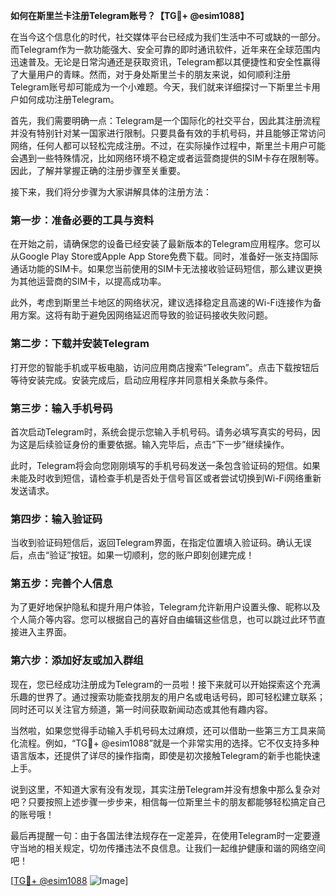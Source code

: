 **如何在斯里兰卡注册Telegram账号？【TG💪+ @esim1088】**

在当今这个信息化的时代，社交媒体平台已经成为我们生活中不可或缺的一部分。而Telegram作为一款功能强大、安全可靠的即时通讯软件，近年来在全球范围内迅速普及。无论是日常沟通还是获取资讯，Telegram都以其便捷性和安全性赢得了大量用户的青睐。然而，对于身处斯里兰卡的朋友来说，如何顺利注册Telegram账号却可能成为一个小难题。今天，我们就来详细探讨一下斯里兰卡用户如何成功注册Telegram。

首先，我们需要明确一点：Telegram是一个国际化的社交平台，因此其注册流程并没有特别针对某一国家进行限制。只要具备有效的手机号码，并且能够正常访问网络，任何人都可以轻松完成注册。不过，在实际操作过程中，斯里兰卡用户可能会遇到一些特殊情况，比如网络环境不稳定或者运营商提供的SIM卡存在限制等。因此，了解并掌握正确的注册步骤至关重要。

接下来，我们将分步骤为大家讲解具体的注册方法：

### **第一步：准备必要的工具与资料**
在开始之前，请确保您的设备已经安装了最新版本的Telegram应用程序。您可以从Google Play Store或Apple App Store免费下载。同时，准备好一张支持国际通话功能的SIM卡。如果您当前使用的SIM卡无法接收验证码短信，那么建议更换为其他运营商的SIM卡，以提高成功率。

此外，考虑到斯里兰卡地区的网络状况，建议选择稳定且高速的Wi-Fi连接作为备用方案。这将有助于避免因网络延迟而导致的验证码接收失败问题。

### **第二步：下载并安装Telegram**
打开您的智能手机或平板电脑，访问应用商店搜索“Telegram”。点击下载按钮后等待安装完成。安装完成后，启动应用程序并同意相关条款与条件。

### **第三步：输入手机号码**
首次启动Telegram时，系统会提示您输入手机号码。请务必填写真实的号码，因为这是后续验证身份的重要依据。输入完毕后，点击“下一步”继续操作。

此时，Telegram将会向您刚刚填写的手机号码发送一条包含验证码的短信。如果未能及时收到短信，请检查手机是否处于信号盲区或者尝试切换到Wi-Fi网络重新发送请求。

### **第四步：输入验证码**
当收到验证码短信后，返回Telegram界面，在指定位置填入验证码。确认无误后，点击“验证”按钮。如果一切顺利，您的账户即刻创建完成！

### **第五步：完善个人信息**
为了更好地保护隐私和提升用户体验，Telegram允许新用户设置头像、昵称以及个人简介等内容。您可以根据自己的喜好自由编辑这些信息，也可以跳过此环节直接进入主界面。

### **第六步：添加好友或加入群组**
现在，您已经成功注册成为Telegram的一员啦！接下来就可以开始探索这个充满乐趣的世界了。通过搜索功能查找朋友的用户名或电话号码，即可轻松建立联系；同时还可以关注官方频道，第一时间获取新闻动态或其他有趣内容。

当然啦，如果您觉得手动输入手机号码太过麻烦，还可以借助一些第三方工具来简化流程。例如，“TG💪+ @esim1088”就是一个非常实用的选择。它不仅支持多种语言版本，还提供了详尽的操作指南，即使是初次接触Telegram的新手也能快速上手。

说到这里，不知道大家有没有发现，其实注册Telegram并没有想象中那么复杂对吧？只要按照上述步骤一步步来，相信每一位斯里兰卡的朋友都能够轻松搞定自己的账号哦！

最后再提醒一句：由于各国法律法规存在一定差异，在使用Telegram时一定要遵守当地的相关规定，切勿传播违法不良信息。让我们一起维护健康和谐的网络空间吧！

[[TG💪+ @esim1088](https://t.me/s/esim1088) ![Image](https://i.postimg.cc/4NQfJmqS/Snipaste-2025-05-13-00-14-12.png)]